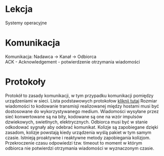 
# Lekcja
Systemy operacyjne

# Komunikacja
Komunikacja: Nadawca -> Kanał -> Odbiorca<br>
ACK - Acknowledgement - potwierdzenie otrzymania wiadomości

# Protokoły
Protokół to zasady komunikacji, w tym przypadku komunikacji pomiędzy urządzeniami w sieci.
Lista podstawowych protokołow [kliknij tutaj](https://developers.cloudflare.com/workers/reference/protocols/)
Rozmiar wiadomości to kodowanie transmisji realizowanej między hostami musi być dostosowane do wykorzystywanego medium. Wiadomości wysyłane przez sieć konwertowane są na bity, kodowane są one na wzór impulsów dzwiekowych, swietlnych, elektrycznych. Odbiorca musi być w stanie odkodować sygnały aby odebrać komunikat. 
Kolizje są zapobiegane dzięki zasadom, kolizje powstają kiedy urządzenia wyślą pakiet w tym samym czasie. Istnieją proaktywne i reaktywne metody zapobiegania kolizjom.
Przekroczenie czasu odpowiedzi tzw. timeout to moment w którym odbiorca nie potwierdzi otrzymania wiadomości w wyznaczonym czasie.
